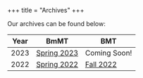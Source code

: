 +++
title = "Archives"
+++

Our archives can be found below:

| Year         | BmMT                                                | BMT                                            |
| ------------ | --------------------------------------------------- | ---------------------------------------------- |
| 2023         | [Spring 2023](/archives/bmmt-2023)                  | Coming Soon!                                   |
| 2022         | [Spring 2022](/archives/bmmt-2022)                  | [Fall 2022](/archives/bmt-2022)                |







